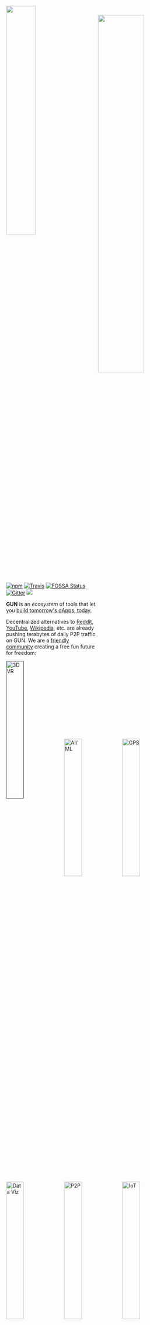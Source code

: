<p><a href="https://gun.eco/"><img width="40%" src="https://cldup.com/TEy9yGh45l.svg"/></a><img width="50%" align="right" vspace="25" src="https://gun.eco/see/demo.gif"/></p> 

[![npm](https://img.shields.io/npm/dm/gun.svg)](https://www.npmjs.com/package/gun)
[![Travis](https://img.shields.io/travis/amark/gun/master.svg)](https://travis-ci.org/amark/gun)
[![FOSSA Status](https://app.fossa.io/api/projects/git%2Bhttps%3A%2F%2Fgithub.com%2Famark%2Fgun.svg?size=shield)](https://app.fossa.io/projects/git%2Bhttps%3A%2F%2Fgithub.com%2Famark%2Fgun?ref=badge_shield)
[![Gitter](https://img.shields.io/gitter/room/amark/gun.js.svg)](https://gitter.im/amark/gun)
[![](https://data.jsdelivr.com/v1/package/npm/gun/badge?style=rounded)](https://www.jsdelivr.com/package/npm/gun)

**GUN** is an _ecosystem_  of tools that let you <u>build tomorrow's dApps, today</u>.

Decentralized alternatives to [Reddit](https://notabug.io/), [YouTube](https://d.tube/), [Wikipedia](https://news.ycombinator.com/item?id=17685682), etc. are already pushing terabytes of daily P2P traffic on GUN. We are a [friendly community](https://gitter.im/amark/gun) creating a free fun future for freedom:

<table>
<tr>
<a href=""><img width="31%" align="left" src="https://gun.eco/see/3dvr.gif" title="3D VR"/></a>
<a href="https://github.com/cstefanache/cstefanache.github.io/blob/master/_posts/2016-08-02-gun-db-artificial-knowledge-sharing.md#gundb"><img width="31%" align="left" src="https://gun.eco/see/aiml.gif" title="AI/ML"/></a>
<a href="http://gps.gunDB.io/"><img width="31%" align="left" src="https://gun.eco/see/gps.gif" title="GPS"/></a>
<a href="https://github.com/lmangani/gun-scape#gun-scape"><img width="31%" align="left" src="https://gun.eco/see/dataviz.gif" title="Data Viz"/></a>
<a href="https://github.com/amark/gun/wiki/Auth"><img width="31%" align="left" src="https://gun.eco/see/p2p.gif" title="P2P"/></a>
<a href="https://github.com/Stefdv/gun-ui-lcd#okay-what-about-gundb-"><img width="31%" align="left" src="https://gun.eco/see/iot.gif" title="IoT"/></a>
</tr>
</table>

The ecosystem is one nice stack of technologies that looks like this:

<div><img width="45%" src="https://gun.eco/see/stack.png"/>
<img width="45%" align="right" src="https://gun.eco/see/layers.png"/></div>

For now, it is best to start with GUN and learn the basics:

## Quickstart

 - Try the [interactive tutorial](https://gun.eco/think.html) in the browser (**5min** ~ average developer).
 - Or `npm install gun` and run the examples with `cd node_modules/gun && npm start` (**5min** ~ average developer).

> **Note:** If you don't have [node](http://nodejs.org/) or [npm](https://www.npmjs.com/), read [this](https://github.com/amark/gun/blob/master/examples/install.sh) first.
> If the `npm` command line didn't work, you may need to `mkdir node_modules` first or use `sudo`.

- An online demo of the examples are available here: http://gunjs.herokuapp.com/
- Or write a quick app: ([try now in jsbin](http://jsbin.com/sovihaveso/edit?js,console))
```html
<script src="https://cdn.jsdelivr.net/npm/gun/gun.js"></script>
<script>
// var Gun = require('gun'); // in NodeJS
// var Gun = require('gun/gun'); // in React
var gun = Gun();

gun.get('mark').put({
  name: "Mark",
  email: "mark@gunDB.io",
});

gun.get('mark').on(function(data, key){
  console.log("update:", data);
});
</script>
```
- Or try something mind blowing, like saving circular references to a table of documents! ([play](http://jsbin.com/wefozepume/edit?js,console))
```javascript
var cat = {name: "Fluffy", species: "kitty"};
var mark = {boss: cat};
cat.slave = mark;

// partial updates merge with existing data!
gun.get('mark').put(mark);

// access the data as if it is a document.
gun.get('mark').get('boss').get('name').val(function(data, key){
  // `val` grabs the data once, no subscriptions.
  console.log("Mark's boss is", data);
});

// traverse a graph of circular references!
gun.get('mark').get('boss').get('slave').once(function(data, key){
  console.log("Mark is the slave!", data);
});

// add both of them to a table!
gun.get('list').set(gun.get('mark').get('boss'));
gun.get('list').set(gun.get('mark'));

// grab each item once from the table, continuously:
gun.get('list').map().once(function(data, key){
  console.log("Item:", data);
});

// live update the table!
gun.get('list').set({type: "cucumber", goal: "scare cat"});
```

## Support

<p align="center">
Thanks to:<br/>
<a href="http://qxip.net/">Lorenzo Mangani</a>, 
<a href="http://github.com/samliu">Sam Liu</a>, 
<a href="http://github.com/ddombrow">Daniel Dombrowsky</a>, 
<a href="http://github.com/vincentwoo">Vincent Woo</a>, 
<a href="http://github.com/coolaj86">AJ ONeal</a>, 
<a href="http://github.com/ottman">Bill Ottman</a>,
<a href="http://github.com/ctrlplusb">Sean Matheson</a>, 
<a href="http://github.com/alanmimms">Alan Mimms</a>,
<a href="https://github.com/dfreire">Dário Freire</a>,
<a href="http://github.com/velua">John Williamson</a>
</p>

 - Join others in sponsoring code: https://www.patreon.com/gunDB !
 - Ask questions: http://stackoverflow.com/questions/tagged/gun ?
 - Found a bug? Report at: https://github.com/amark/gun/issues ;
 - **Need help**? Chat with us: https://gitter.im/amark/gun .


## Documentation

<table>
  <tr>
    <td style="border: 0;"><h3><a href="https://github.com/amark/gun/wiki/API">API reference</a></h3></td>
    <td style="border: 0;"><h3><a href="https://gun.eco/think.html">Tutorials</a></h3></td>
    <td style="border: 0;"><h3><a href="https://github.com/amark/gun/tree/master/examples">Examples</a></h3></td>
  </tr>
  <tr>
    <td style="border: 0;"><h3><a href="https://github.com/brysgo/graphql-gun">GraphQL</a></h3></td>
    <td style="border: 0;"><h3><a href="https://github.com/PenguinMan98/electrontest">Electron</a></h3></td>
    <td style="border: 0;"><h3><a href="https://gun.eco/docs/React-Native">React Native</a></h3></td>
  </tr>
  <tr>
    <td style="border: 0;"><h3><a href="https://github.com/sjones6/vue-gun">Vue</a></h3></td>
    <td style="border: 0;"><h3><a href="https://github.com/amark/gun/wiki/React-Tutorial">React</a></h3></td>
    <td style="border: 0;"><h3><a href="https://github.com/Stefdv/gun-ui-lcd#syncing">Webcomponents</a></h3></td>
  </tr>
  <tr>
    <td style="border: 0;"><h3><a href="https://github.com/amark/gun/wiki/CAP-Theorem">CAP Theorem Tradeoffs</a></h3></td>
    <td style="border: 0;"><h3><a href="https://gun.eco/distributed/matters.html">How Data Sync Works</a></h3></td>
    <td style="border: 0;"><h3><a href="https://github.com/amark/gun/wiki/porting-gun">How GUN is Built</a></h3></td>
  </tr>
  <tr>
    <td style="border: 0;"><h3><a href="https://github.com/amark/gun/wiki/auth">Crypto Auth</a></h3></td>
    <td style="border: 0;"><h3><a href="https://github.com/amark/gun/wiki/Modules">Modules</a></h3></td>
    <td style="border: 0;"><h3><a href="https://github.com/amark/gun/wiki/roadmap">Roadmap</a></h3></td>
  </tr>
</table>

This would not be possible without **community contributors**, big shout out to:

**[anywhichway](https://github.com/anywhichway) ([Block Storage](https://github.com/anywhichway/gun-block))**; **[beebase](https://github.com/beebase) ([Quasar](https://github.com/beebase/gun-vuex-quasar))**; **[BrockAtkinson](https://github.com/BrockAtkinson) ([brunch config](https://github.com/BrockAtkinson/brunch-gun))**; **[Brysgo](https://github.com/brysgo) ([GraphQL](https://github.com/brysgo/graphql-gun))**; **[d3x0r](https://github.com/d3x0r) ([SQLite](https://github.com/d3x0r/gun-db))**; **[forrestjt](https://github.com/forrestjt) ([file.js](https://github.com/amark/gun/blob/master/lib/file.js))**; **[hillct](https://github.com/hillct) (Docker)**; **[JosePedroDias](https://github.com/josepedrodias) ([graph visualizer](http://acor.sl.pt:9966))**; **[JuniperChicago](https://github.com/JuniperChicago) ([cycle.js bindings](https://github.com/JuniperChicago/cycle-gun))**; **[jveres](https://github.com/jveres) ([todoMVC](https://github.com/jveres/todomvc))**; **[kristianmandrup](https://github.com/kristianmandrup) ([edge](https://github.com/kristianmandrup/gun-edge))**; **[lmangani](https://github.com/lmangani) ([Cytoscape Visualizer](https://github.com/lmangani/gun-scape), [Cassandra](https://github.com/lmangani/gun-cassandra), [Fastify](https://github.com/lmangani/fastify-gundb), [LetsEncrypt](https://github.com/lmangani/polyGun-letsencrypt))**; **[mhelander](https://github.com/mhelander) ([SEA](https://github.com/amark/gun/blob/master/sea.js))**; [omarzion](https://github.com/omarzion) ([Sticky Note App](https://github.com/omarzion/stickies)); [PsychoLlama](https://github.com/PsychoLlama) ([LevelDB](https://github.com/PsychoLlama/gun-level)); **[RangerMauve](https://github.com/RangerMauve) ([schema](https://github.com/gundb/gun-schema))**; **[robertheessels](https://github.com/swifty) ([gun-p2p-auth](https://github.com/swifty/gun-p2p-auth))**; [sbeleidy](https://github.com/sbeleidy); **[Sean Matheson](https://github.com/ctrlplusb) ([Observable/RxJS/Most.js bindings](https://github.com/ctrlplusb/gun-most))**; **[Stefdv](https://github.com/stefdv) (Polymer/web components)**; **[sjones6](https://github.com/sjones6) ([Flint](https://github.com/sjones6/gun-flint))**; **[zrrrzzt](https://github.com/zrrrzzt) ([JWT Auth](https://gist.github.com/zrrrzzt/6f88dc3cedee4ee18588236756d2cfce))**; **[88dev](https://github.com/88dev) ([Database Viewer](https://github.com/88dev/gun-show))**;

I am missing many others, apologies, will be adding them soon!

## Deploy

To quickly spin up a Gun test server for your development team, utilize either [Heroku](http://heroku.com) or [Docker](http://docker.com) or any variant thereof [Dokku](http://dokku.viewdocs.io/dokku/), [Flynn.io](http://flynn.io), [now.sh](https://zeit.co/now), etc. !

### [Heroku](https://www.heroku.com/)

[![Deploy](https://www.herokucdn.com/deploy/button.svg)](https://heroku.com/deploy?template=https://github.com/amark/gun)

Or:

```bash
git clone https://github.com/amark/gun.git
cd gun
heroku create
git push -f heroku HEAD:master
```

Then visit the URL in the output of the 'heroku create' step, in a browser.

### [Now.sh](https://zeit.co/now/)

```bash
npm install -g now
now --npm amark/gun
```

Then visit the URL in the output of the 'now --npm' step, in your browser.

### [Docker](https://www.docker.com/)

[![Docker Automated buil](https://img.shields.io/docker/automated/gundb/gun.svg)](https://hub.docker.com/r/gundb/gun/) [![](https://images.microbadger.com/badges/image/gundb/gun.svg)](https://microbadger.com/images/gundb/gun "Get your own image badge on microbadger.com") [![Docker Pulls](https://img.shields.io/docker/pulls/gundb/gun.svg)](https://hub.docker.com/r/gundb/gun/) [![Docker Stars](https://img.shields.io/docker/stars/gundb/gun.svg)](https://hub.docker.com/r/gundb/gun/)

Pull from the [Docker Hub](https://hub.docker.com/r/gundb/gun/) [![](https://images.microbadger.com/badges/commit/gundb/gun.svg)](https://microbadger.com/images/gundb/gun). Or:

```bash
docker run -p 8765:8765 gundb/gun
```

Or build the [Docker](https://docs.docker.com/engine/installation/) image locally:

```bash
git clone https://github.com/amark/gun.git
cd gun
docker build -t myrepo/gundb:v1 .
docker run -p 8765:8765 myrepo/gundb:v1
```

Or, if you prefer your Docker image with metadata labels (Linux/Mac only):

```bash
npm run docker
docker run -p 8765:8765 username/gun:git
```

Then visit [http://localhost:8765](http://localhost:8765) in your browser.

## License

Designed with ♥ by Mark Nadal, the GUN team, and many amazing contributors.

Openly licensed under [Zlib / MIT / Apache 2.0](https://github.com/amark/gun/blob/master/LICENSE.md).

[![FOSSA Status](https://app.fossa.io/api/projects/git%2Bhttps%3A%2F%2Fgithub.com%2Famark%2Fgun.svg?size=large)](https://app.fossa.io/projects/git%2Bhttps%3A%2F%2Fgithub.com%2Famark%2Fgun?ref=badge_large)

[YouTube](https://www.youtube.com/channel/UCQAtpf-zi9Pp4__2nToOM8g) . [Twitter](https://twitter.com/marknadal)
